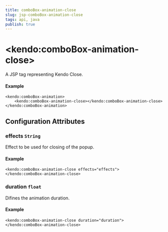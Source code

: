 ```yaml
---
title: comboBox-animation-close
slug: jsp-comboBox-animation-close
tags: api, java
publish: true
---
```


# \<kendo:comboBox-animation-close\>
A JSP tag representing Kendo Close.

#### Example
    <kendo:comboBox-animation>
        <kendo:comboBox-animation-close></kendo:comboBox-animation-close>
    </kendo:comboBox-animation>


## Configuration Attributes


### effects `String`

Effect to be used for closing of the popup.

#### Example
    <kendo:comboBox-animation-close effects="effects">
    </kendo:comboBox-animation-close>



### duration `float`

Difines the animation duration.

#### Example
    <kendo:comboBox-animation-close duration="duration">
    </kendo:comboBox-animation-close>


